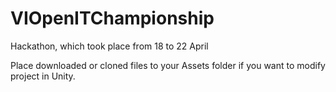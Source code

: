 # VIOpenITChampionship
Hackathon, which took place from 18 to 22 April


Place downloaded or cloned files to your Assets folder if you want to modify project in Unity.
